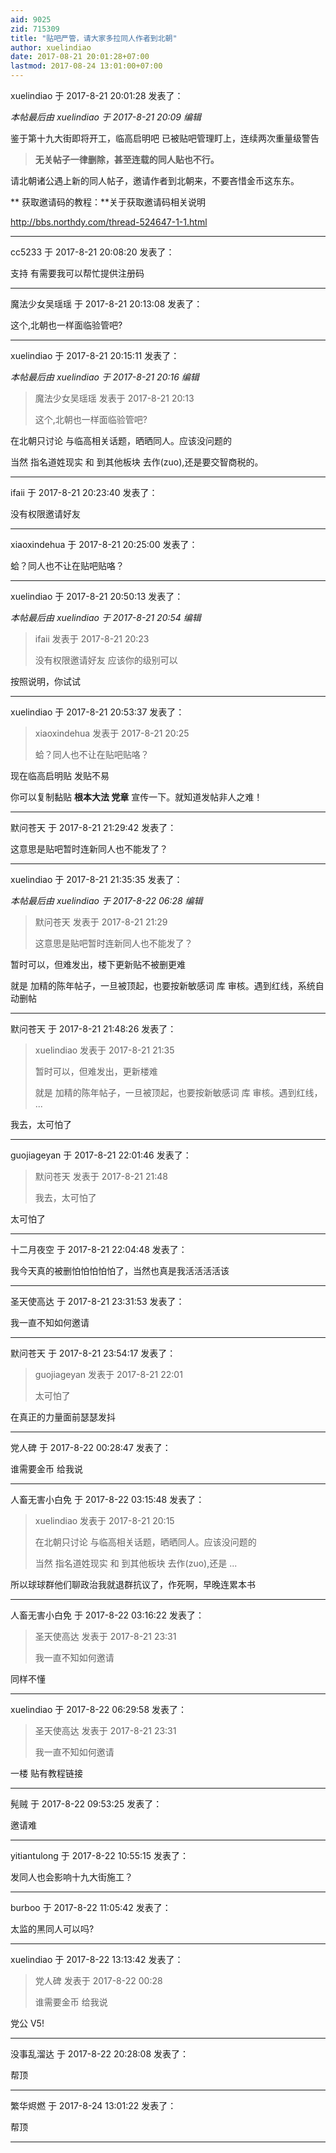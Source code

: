 ```yaml
---
aid: 9025
zid: 715309
title: "贴吧严管，请大家多拉同人作者到北朝"
author: xuelindiao
date: 2017-08-21 20:01:28+07:00
lastmod: 2017-08-24 13:01:00+07:00
---
```


xuelindiao 于 2017-8-21 20:01:28 发表了：

_本帖最后由 xuelindiao 于 2017-8-21 20:09 编辑_

鉴于第十九大街即将开工，临高启明吧 已被贴吧管理盯上，连续两次重量级警告

> **无关帖子一律删除，甚至连载的同人贴也不行。**

请北朝诸公遇上新的同人帖子，邀请作者到北朝来，不要吝惜金币这东东。

**
获取邀请码的教程：**关于获取邀请码相关说明

http://bbs.northdy.com/thread-524647-1-1.html

---

cc5233 于 2017-8-21 20:08:20 发表了：

支持 有需要我可以帮忙提供注册码

---

魔法少女吴瑶瑶 于 2017-8-21 20:13:08 发表了：

这个,北朝也一样面临验管吧?

---

xuelindiao 于 2017-8-21 20:15:11 发表了：

_本帖最后由 xuelindiao 于 2017-8-21 20:16 编辑_

> 魔法少女吴瑶瑶 发表于 2017-8-21 20:13
>
> 这个,北朝也一样面临验管吧?

在北朝只讨论 与临高相关话题，晒晒同人。应该没问题的

当然 指名道姓现实 和 到其他板块 去作(zuo),还是要交智商税的。

---

ifaii 于 2017-8-21 20:23:40 发表了：

没有权限邀请好友

---

xiaoxindehua 于 2017-8-21 20:25:00 发表了：

蛤？同人也不让在贴吧贴咯？

---

xuelindiao 于 2017-8-21 20:50:13 发表了：

_本帖最后由 xuelindiao 于 2017-8-21 20:54 编辑_

> ifaii 发表于 2017-8-21 20:23
>
> 没有权限邀请好友
> 应该你的级别可以

按照说明，你试试

---

xuelindiao 于 2017-8-21 20:53:37 发表了：

> xiaoxindehua 发表于 2017-8-21 20:25
>
> 蛤？同人也不让在贴吧贴咯？

现在临高启明贴 发贴不易

你可以复制黏贴 **根本大法 党章** 宣传一下。就知道发帖非人之难！

---

默问苍天 于 2017-8-21 21:29:42 发表了：

这意思是贴吧暂时连新同人也不能发了？

---

xuelindiao 于 2017-8-21 21:35:35 发表了：

_本帖最后由 xuelindiao 于 2017-8-22 06:28 编辑_

> 默问苍天 发表于 2017-8-21 21:29
>
> 这意思是贴吧暂时连新同人也不能发了？

暂时可以，但难发出，楼下更新贴不被删更难

就是 加精的陈年帖子，一旦被顶起，也要按新敏感词 库 审核。遇到红线，系统自动删帖

---

默问苍天 于 2017-8-21 21:48:26 发表了：

> xuelindiao 发表于 2017-8-21 21:35
>
> 暂时可以，但难发出，更新楼难
>
> 就是 加精的陈年帖子，一旦被顶起，也要按新敏感词 库 审核。遇到红线， ...

我去，太可怕了

---

guojiageyan 于 2017-8-21 22:01:46 发表了：

> 默问苍天 发表于 2017-8-21 21:48
>
> 我去，太可怕了

太可怕了

---

十二月夜空 于 2017-8-21 22:04:48 发表了：

我今天真的被删怕怕怕怕怕了，当然也真是我活活活活该

---

圣天使高达 于 2017-8-21 23:31:53 发表了：

我一直不知如何邀请

---

默问苍天 于 2017-8-21 23:54:17 发表了：

> guojiageyan 发表于 2017-8-21 22:01
>
> 太可怕了

在真正的力量面前瑟瑟发抖

---

党人碑 于 2017-8-22 00:28:47 发表了：

谁需要金币 给我说

---

人畜无害小白免 于 2017-8-22 03:15:48 发表了：

> xuelindiao 发表于 2017-8-21 20:15
>
> 在北朝只讨论 与临高相关话题，晒晒同人。应该没问题的
>
> 当然 指名道姓现实 和 到其他板块 去作(zuo),还是 ...

所以球球群他们聊政治我就退群抗议了，作死啊，早晚连累本书

---

人畜无害小白免 于 2017-8-22 03:16:22 发表了：

> 圣天使高达 发表于 2017-8-21 23:31
>
> 我一直不知如何邀请

同样不懂

---

xuelindiao 于 2017-8-22 06:29:58 发表了：

> 圣天使高达 发表于 2017-8-21 23:31
>
> 我一直不知如何邀请

一楼 贴有教程链接

---

髡贼 于 2017-8-22 09:53:25 发表了：

邀请难

---

yitiantulong 于 2017-8-22 10:55:15 发表了：

发同人也会影响十九大街施工？

---

burboo 于 2017-8-22 11:05:42 发表了：

太监的黑同人可以吗?

---

xuelindiao 于 2017-8-22 13:13:42 发表了：

> 党人碑 发表于 2017-8-22 00:28
>
> 谁需要金币 给我说

党公 V5!

---

没事乱溜达 于 2017-8-22 20:28:08 发表了：

帮顶

---

繁华烬燃 于 2017-8-24 13:01:22 发表了：

帮顶

---
